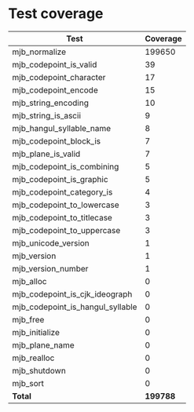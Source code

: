 # Test coverage

| Test                             | Coverage   |
| -------------------------------- | ---------- |
| mjb_normalize                    | 199650     |
| mjb_codepoint_is_valid           | 39         |
| mjb_codepoint_character          | 17         |
| mjb_codepoint_encode             | 15         |
| mjb_string_encoding              | 10         |
| mjb_string_is_ascii              | 9          |
| mjb_hangul_syllable_name         | 8          |
| mjb_codepoint_block_is           | 7          |
| mjb_plane_is_valid               | 7          |
| mjb_codepoint_is_combining       | 5          |
| mjb_codepoint_is_graphic         | 5          |
| mjb_codepoint_category_is        | 4          |
| mjb_codepoint_to_lowercase       | 3          |
| mjb_codepoint_to_titlecase       | 3          |
| mjb_codepoint_to_uppercase       | 3          |
| mjb_unicode_version              | 1          |
| mjb_version                      | 1          |
| mjb_version_number               | 1          |
| mjb_alloc                        | 0          |
| mjb_codepoint_is_cjk_ideograph   | 0          |
| mjb_codepoint_is_hangul_syllable | 0          |
| mjb_free                         | 0          |
| mjb_initialize                   | 0          |
| mjb_plane_name                   | 0          |
| mjb_realloc                      | 0          |
| mjb_shutdown                     | 0          |
| mjb_sort                         | 0          |
| **Total**                        | **199788** |
